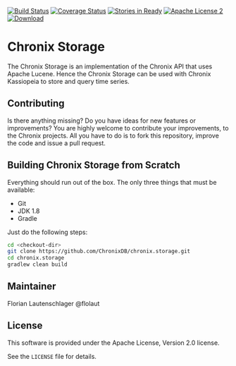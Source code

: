 [![Build Status](https://travis-ci.org/ChronixDB/chronix.storage.svg)](https://travis-ci.org/ChronixDB/chronix.storage)
[![Coverage Status](https://coveralls.io/repos/github/ChronixDB/chronix.storage/badge.svg?branch=master)](https://coveralls.io/github/ChronixDB/chronix.storage?branch=master)
[![Stories in Ready](https://badge.waffle.io/ChronixDB/chronix.storage.png?label=ready&title=Ready)](https://waffle.io/ChronixDB/chronix.storage)
[![Apache License 2](http://img.shields.io/badge/license-ASF2-blue.svg)](https://github.com/ChronixDB/chronix.storage/blob/master/LICENSE)
[ ![Download](https://api.bintray.com/packages/chronix/maven/chronix-storage/images/download.svg) ](https://bintray.com/chronix/maven/chronix-storage/_latestVersion)

# Chronix Storage
The Chronix Storage is an implementation of the Chronix API that uses Apache Lucene.
Hence the Chronix Storage can be used with Chronix Kassiopeia to store and query time series.

## Contributing
Is there anything missing? Do you have ideas for new features or improvements? You are highly welcome to contribute
your improvements, to the Chronix projects. All you have to do is to fork this repository,
improve the code and issue a pull request.

## Building Chronix Storage from Scratch
Everything should run out of the box. The only three things that must be available:
- Git
- JDK 1.8
- Gradle

Just do the following steps:

```bash
cd <checkout-dir>
git clone https://github.com/ChronixDB/chronix.storage.git
cd chronix.storage
gradlew clean build
```

## Maintainer

Florian Lautenschlager @flolaut

## License

This software is provided under the Apache License, Version 2.0 license.

See the `LICENSE` file for details.
